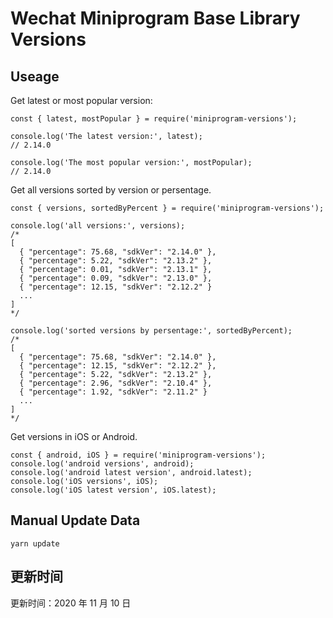
# Wechat Miniprogram Base Library Versions

## Useage

Get latest or most popular version:

```;
const { latest, mostPopular } = require('miniprogram-versions');

console.log('The latest version:', latest);
// 2.14.0

console.log('The most popular version:', mostPopular);
// 2.14.0

```

Get all versions sorted by version or persentage.

```
const { versions, sortedByPercent } = require('miniprogram-versions');

console.log('all versions:', versions);
/*
[
  { "percentage": 75.68, "sdkVer": "2.14.0" },
  { "percentage": 5.22, "sdkVer": "2.13.2" },
  { "percentage": 0.01, "sdkVer": "2.13.1" },
  { "percentage": 0.09, "sdkVer": "2.13.0" },
  { "percentage": 12.15, "sdkVer": "2.12.2" }
  ...
]
*/

console.log('sorted versions by persentage:', sortedByPercent);
/*
[
  { "percentage": 75.68, "sdkVer": "2.14.0" },
  { "percentage": 12.15, "sdkVer": "2.12.2" },
  { "percentage": 5.22, "sdkVer": "2.13.2" },
  { "percentage": 2.96, "sdkVer": "2.10.4" },
  { "percentage": 1.92, "sdkVer": "2.11.2" }
  ...
]
*/
```

Get versions in iOS or Android.

```
const { android, iOS } = require('miniprogram-versions');
console.log('android versions', android);
console.log('android latest version', android.latest);
console.log('iOS versions', iOS);
console.log('iOS latest version', iOS.latest);
```

## Manual Update Data

```
yarn update
```

## 更新时间

更新时间：2020 年 11 月 10 日
